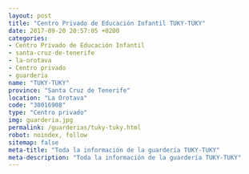 ```yaml
---
layout: post
title: "Centro Privado de Educación Infantil TUKY-TUKY"
date: 2017-09-20 20:57:05 +0200
categories:
- Centro Privado de Educación Infantil
- santa-cruz-de-tenerife
- la-orotava
- Centro privado
- guarderia
name: "TUKY-TUKY"
province: "Santa Cruz de Tenerife"
location: "La Orotava"
code: "38016908"
type: "Centro privado"
img: guarderia.jpg
permalink: /guarderias/tuky-tuky.html
robot: noindex, follow
sitemap: false
meta-title: "Toda la información de la guardería TUKY-TUKY"
meta-description: "Toda la información de la guardería TUKY-TUKY"
---
```

